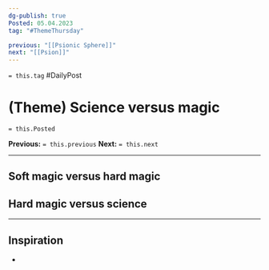 ```yaml
---
dg-publish: true
Posted: 05.04.2023
tag: "#ThemeThursday"

previous: "[[Psionic Sphere]]"
next: "[[Psion]]"
---
```

`= this.tag` #DailyPost 
# (Theme) Science versus magic
`= this.Posted`

**Previous:** `= this.previous`
**Next:** `= this.next`

---

## Soft magic versus hard magic

## Hard magic versus science

---

## Inspiration
- 